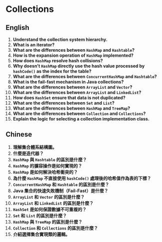 # Collections

## English
1. **Understand the collection system hierarchy.**
2. **What is an iterator?**
3. **What are the differences between `HashMap` and `Hashtable`?**
4. **How is the expansion operation of `HashMap` implemented?**
5. **How does `HashMap` resolve hash collisions?**
6. **Why doesn’t `HashMap` directly use the hash value processed by `hashCode()` as the index for the table?**
7. **What are the differences between `ConcurrentHashMap` and `Hashtable`?**
8. **What is the fail-fast mechanism in Java collections?**
9. **What are the differences between `ArrayList` and `Vector`?**
10. **What are the differences between `ArrayList` and `LinkedList`?**
11. **How does `HashSet` ensure that data is not duplicated?**
12. **What are the differences between `Set` and `List`?**
13. **What are the differences between `HashMap` and `TreeMap`?**
14. **What are the differences between `Collection` and `Collections`?**
15. **Explain the logic for selecting a collection implementation class.**

## Chinese
1. **理解集合體系結構圖。**
2. **什麼是迭代器？**
3. **`HashMap` 與 `Hashtable` 的區別是什麼？**
4. **`HashMap` 的擴容操作是如何實現的？**
5. **`HashMap` 是如何解決哈希衝突的？**
6. **為什麼 `HashMap` 不直接使用 `hashCode()` 處理後的哈希值作為表的下標？**
7. **`ConcurrentHashMap` 和 `Hashtable` 的區別是什麼？**
8. **Java 集合的快速失敗機制（Fail-Fast）是什麼？**
9. **`ArrayList` 和 `Vector` 的區別是什麼？**
10. **`ArrayList` 和 `LinkedList` 的區別是什麼？**
11. **`HashSet` 是如何保證數據不可重複的？**
12. **`Set` 和 `List` 的區別是什麼？**
13. **`HashMap` 與 `TreeMap` 的區別是什麼？**
14. **`Collection` 和 `Collections` 的區別是什麼？**
15. **介紹選擇集合實現類的邏輯。**
